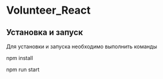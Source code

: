 # Volunteer_React

## Установка и запуск

Для установки и запуска необходимо выполнить команды

   npm install

   npm run start
